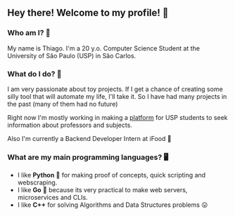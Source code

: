 ## Hey there! Welcome to my profile! 🙂

### Who am I? 🤔

My name is Thiago. I'm a 20 y.o. Computer Science Student at the University of São Paulo (USP) in São Carlos.

### What do I do? 👷

I am very passionate about toy projects. 
If I get a chance of creating some silly tool that will automate my life, I'll take it. So I have had many projects in the past (many of them had no future)

Right now I'm mostly working in making a [platform](https://github.com/Projeto-USPY/) for USP students to seek information about professors and subjects.

Also I'm currently a Backend Developer Intern at iFood 🌮

### What are my main programming languages? 🖥️

- I like **Python** 🐍 for making proof of concepts, quick scripting and webscraping.
- I like **Go** 🐹 because its very practical to make web servers, microservices and CLIs.
- I like **C++**  for solving Algorithms and Data Structures problems 😛

<!--
**tprei/tprei** is a ✨ _special_ ✨ repository because its `README.md` (this file) appears on your GitHub profile.

Here are some ideas to get you started:

- 🔭 I’m currently working on ...
- 🌱 I’m currently learning ...
- 👯 I’m looking to collaborate on ...
- 🤔 I’m looking for help with ...
- 💬 Ask me about ...
- 📫 How to reach me: ...
- 😄 Pronouns: ...
- ⚡ Fun fact: ...
-->
